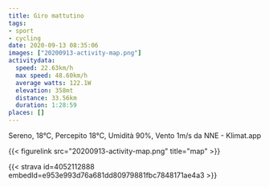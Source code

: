 ```yaml
---
title: Giro mattutino 
tags:
- sport
- cycling
date: 2020-09-13 08:35:06
images: ["20200913-activity-map.png"]
activitydata:
  speed: 22.63km/h
  max speed: 48.60km/h
  average watts: 122.1W
  elevation: 358mt
  distance: 33.56km
  duration: 1:28:59
places: []
---
```


Sereno, 18°C, Percepito 18°C, Umidità 90%, Vento 1m/s da NNE - Klimat.app



{{< figurelink src="20200913-activity-map.png" title="map" >}}


{{< strava id=4052112888 embedId=e953e993d76a681dd80979881fbc7848171ae4a3 >}}
